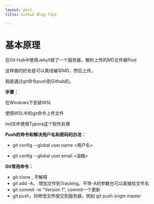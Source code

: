 ```yaml
---
layout: post
title: Github Blog Tips

---
```




# 基本原理

在Git Hub中使用Jekyll做了一个服务器，解析上传的MD文件做Post  

这样做的好处是可以离线编写MD，然后上传。

我是通过git命令push到Github的。

**步骤：**

在Windows下安装WSL

使用WSL中的git命令上传文件

md文件使用Typora这个软件处理



**Push的命令和解决用户名和密码的办法：**

- git config --global user.name <用户名>

- git config --global user.email <油箱>


**Git常用命令：**

- git clone , 不解释
- git add -A， 增加文件到Tracking。不带-A的参数也可以直接给文件名
- git commit -m "Version 1", commit一个更新
- git push，将修改文件提交到服务器，例如 git push origin master
